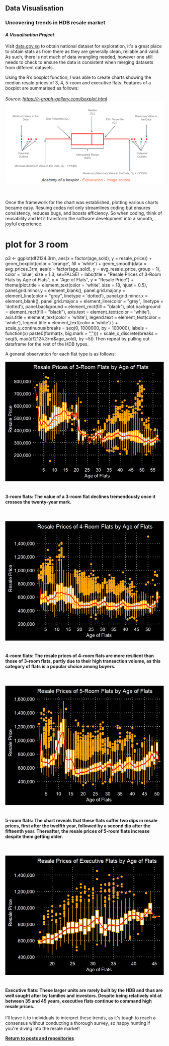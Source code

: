 ## Data Visualisation

### Uncovering trends in HDB resale market

#### *A Visualisation Project*

Visit <a href="https://data.gov.sg/">data.gov.sg</a> to obtain national dataset for exploration, it's a great place to obtain stats as from there as they are generally clean, reliable and valid. As such, there is not much of data wrangling needed, however one still needs to check to ensure the data is consistent when merging datasets from different datasets.

Using the R’s boxplot function, I was able to create charts showing the median resale prices of 3, 4, 5-room and executive flats. Features of a boxplot are summarised as follows:
<br /><br />
*Source: https://r-graph-gallery.com/boxplot.html*
![](boxplot_explain.png)

<br /><br />
Once the framework for the chart was established, plotting various charts became easy. Resuing codes not only streamlines coding but ensures consistency, reduces bugs, and boosts efficiency. So when coding, think of reusability and let it transform the software development into a smooth, joyful experience.

  # plot for 3 room
  p3 <- ggplot(df2124.3rm, aes(x = factor(age_sold), y = resale_price)) +
    geom_boxplot(color = 'orange', fill = 'white') +
    geom_smooth(data = avg_prices.3rm, aes(x = factor(age_sold), 
                                         y = avg_resale_price, group = 1),
                                         color = 'blue', size = 1.3, se=FALSE) +
    labs(title = "Resale Prices of 3-Room Flats by Age of Flats",
         x = "Age of Flats",
         y = "Resale Price") +
    theme(plot.title = element_text(color = 'white', size = 18, hjust = 0.5),
          panel.grid.minor.y = element_blank(),
          panel.grid.major.y = element_line(color = "grey", linetype = 'dotted'),
          panel.grid.minor.x = element_blank(),
          panel.grid.major.x = element_line(color = "grey", linetype = 'dotted'),
          panel.background = element_rect(fill = "black"),
          plot.background = element_rect(fill = "black"),
          axis.text = element_text(color = 'white'),
          axis.title = element_text(color = 'white'),
          legend.text = element_text(color = 'white'),
          legend.title = element_text(color = 'white')
    ) +
    scale_y_continuous(breaks = seq(0, 1000000, by = 100000),
                       labels = function(x) paste0(format(x, big.mark = ","))) +
    scale_x_discrete(breaks = seq(5, max(df2124.3rm$age_sold), by =5))
Then repeat by pulling out dataframe for the rest of the HDB types.

A general observation for each flat type is as follows:
<br /><br />
![](3rm.jpeg)
<br /><br />
#### 3-room flats: The value of a 3-room flat declines tremendously once it crosses the twenty-year mark.

<br /><br />
![](4rm.jpeg)
<br /><br />
#### 4-room flats: The resale prices of 4-room flats are more resilient than those of 3-room flats, partly due to their high transaction volume, as this category of flats is a popular choice among buyers.

<br /><br />
![](5rm.jpeg)
<br /><br />
#### 5-room flats: The chart reveals that these flats suffer two dips in resale prices, first after the twelfth year, followed by a second dip after the fifteenth year. Thereafter, the resale prices of 5-room flats increase despite them getting older.

<br /><br />
![](exec.jpeg)
<br /><br />
#### Executive flats: These larger units are rarely built by the HDB and thus are well sought after by families and investors. Despite being relatively old at between 35 and 45 years, executive flats continue to command high resale prices.

I’ll leave it to individuals to interpret these trends, as it's tough to reach a consensus without conducting a thorough survey, so happy hunting if you're diving into the resale market!

<a style="font-weight:bold" href="https://KenYeoKP.github.io">Return to posts and repositories</a>

